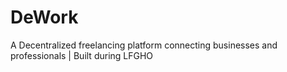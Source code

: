 # DeWork

A Decentralized freelancing platform connecting businesses and professionals | Built during LFGHO
